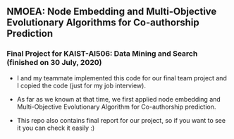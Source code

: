 ## NMOEA: Node Embedding and Multi-Objective Evolutionary Algorithms for Co-authorship Prediction

### Final Project for KAIST-AI506: Data Mining and Search (finished on 30 July, 2020)
- I and my teammate implemented this code for our final team project and I copied the code (just for my job interview).


-  As far as we known at that time, we first applied node embedding and Multi-Objective Evolutionary Algorithm for Co-authorship prediction.
- This repo also contains final report for our project, so if you want to see it you can check it easily :)
